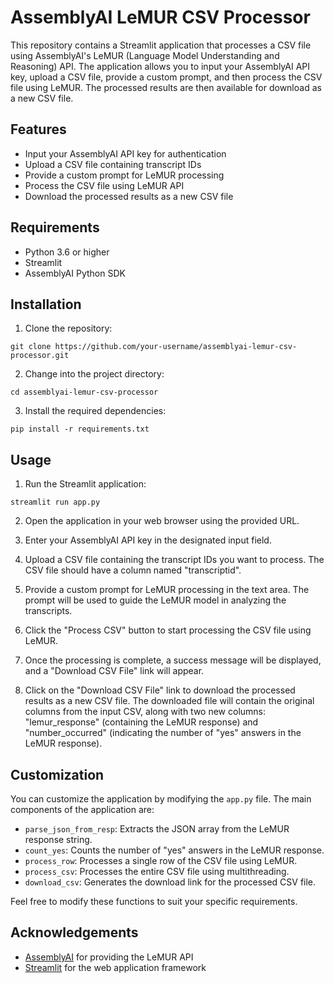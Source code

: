 # AssemblyAI LeMUR CSV Processor

This repository contains a Streamlit application that processes a CSV file using AssemblyAI's LeMUR (Language Model Understanding and Reasoning) API. The application allows you to input your AssemblyAI API key, upload a CSV file, provide a custom prompt, and then process the CSV file using LeMUR. The processed results are then available for download as a new CSV file.

## Features

- Input your AssemblyAI API key for authentication
- Upload a CSV file containing transcript IDs
- Provide a custom prompt for LeMUR processing
- Process the CSV file using LeMUR API
- Download the processed results as a new CSV file

## Requirements

- Python 3.6 or higher
- Streamlit
- AssemblyAI Python SDK

## Installation

1. Clone the repository:

```
git clone https://github.com/your-username/assemblyai-lemur-csv-processor.git
```

2. Change into the project directory:

```
cd assemblyai-lemur-csv-processor
```

3. Install the required dependencies:

```
pip install -r requirements.txt
```

## Usage

1. Run the Streamlit application:

```
streamlit run app.py
```

2. Open the application in your web browser using the provided URL.

3. Enter your AssemblyAI API key in the designated input field.

4. Upload a CSV file containing the transcript IDs you want to process. The CSV file should have a column named "transcriptid".

5. Provide a custom prompt for LeMUR processing in the text area. The prompt will be used to guide the LeMUR model in analyzing the transcripts.

6. Click the "Process CSV" button to start processing the CSV file using LeMUR.

7. Once the processing is complete, a success message will be displayed, and a "Download CSV File" link will appear.

8. Click on the "Download CSV File" link to download the processed results as a new CSV file. The downloaded file will contain the original columns from the input CSV, along with two new columns: "lemur_response" (containing the LeMUR response) and "number_occurred" (indicating the number of "yes" answers in the LeMUR response).

## Customization

You can customize the application by modifying the `app.py` file. The main components of the application are:

- `parse_json_from_resp`: Extracts the JSON array from the LeMUR response string.
- `count_yes`: Counts the number of "yes" answers in the LeMUR response.
- `process_row`: Processes a single row of the CSV file using LeMUR.
- `process_csv`: Processes the entire CSV file using multithreading.
- `download_csv`: Generates the download link for the processed CSV file.

Feel free to modify these functions to suit your specific requirements.

## Acknowledgements

- [AssemblyAI](https://www.assemblyai.com/) for providing the LeMUR API
- [Streamlit](https://streamlit.io/) for the web application framework
